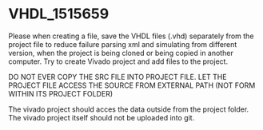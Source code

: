 # VHDL_1515659

Please when creating a file, save the VHDL files (.vhd) separately from the project file to reduce failure parsing xml and simulating from different version, when the project is being cloned or being copied in another computer. Try to create Vivado project and add files to the project. 

DO NOT EVER COPY THE SRC FILE INTO PROJECT FILE. LET THE PROJECT FILE ACCESS THE SOURCE FROM EXTERNAL PATH (NOT FORM WITHIN ITS PROJECT FOLDER)

The vivado project should acces the data outside from the project folder. The vivado project itself should not be uploaded into git.
